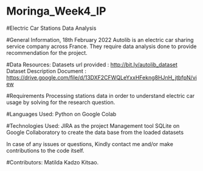 # Moringa_Week4_IP

#Electric Car Stations Data Analysis

#General Information, 18th February 2022
Autolib is an electric car sharing service company across France. They require data analysis done to provide recommendation for the project.

#Data Resources:
  Datasets url provided : http://bit.ly/autolib_dataset
  Dataset Description Document : https://drive.google.com/file/d/13DXF2CFWQLeYxxHFekng8HJnH_jtbfpN/view

#Requirements
Processing stations data in order to understand electric car usage by solving for the research question.

#Languages Used:
  Python on Google Colab

#Technologies Used:
  JIRA as the project Management tool
  SQLite on Google Collaboratory to create the data base from the loaded datasets

In case of any issues or questions, Kindly contact me and/or make contributions to the code itself.

#Contributors:
  Matilda Kadzo Kitsao.
